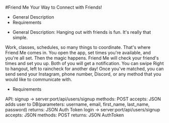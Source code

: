 #Friend Me
Your Way to Connect with Friends!

* General Description
* Requirements

- General Description:
Hanging out with friends is fun. It's really that simple.

Work, classes, schedules, so many things to coordinate. That's where Friend Me comes in. You open the app, set times you're available, and you're all set. Then the magic happens. Friend Me will check your friend's times and set you up. Both of you will get a notification. You can swipe Right to hangout, left to raincheck for another day! Once you've matched, you can send send your Instagram, phone number, Discord, or any method that you would like to communicate with.

- Requirements

API:
signup -> server:port/api/users/signup 
methods: POST
accepts: JSON
adds user to DB(parameters: username, email, first_name, last_name, password) 
returns: JSON Auth Token 
login -> server:port/api/users/signup 
accepts: JSON
methods: POST
returns: JSON AuthToken